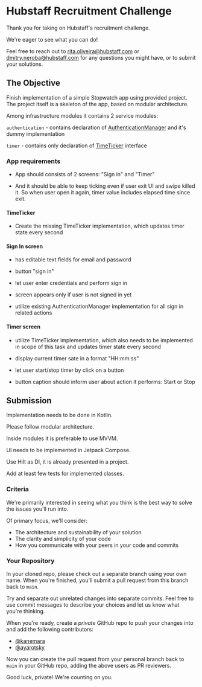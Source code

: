 # Hubstaff Recruitment Challenge

Thank you for taking on Hubstaff's recruitment challenge.

We're eager to see what you can do!

Feel free to reach out to rita.oliveira@hubstaff.com or dmitry.neroba@hubstaff.com for any questions you might have, or to submit your solutions.

## The Objective

Finish implementation of a simple Stopwatch app using provided project.
The project itself is a skeleton of the app, based on modular architecture. 

Among  infrastructure modules it contains 2 service modules:

`authentication` -  contains declaration of [AuthenticationManager](services/authentication/src/main/java/com/netsoft/android/authentication/AuthenticationManager.kt) and it's dummy implementation

`timer` - contains only declaration of [TimeTicker](services/timer/src/main/java/com/netsoft/android/timer/TimeTicker.kt) interface

### App requirements

 - App should consists of 2 screens: "Sign in" and "Timer"

 - And it should be able to keep ticking even if user exit UI and swipe killed it. So when user open it again, timer value includes elapsed time since exit.

#### TimeTicker

- Create the missing  TimeTicker implementation, which updates timer state every second

#### Sign In screen

 - has editable text fields for email and password
   
 - button "sign in"
   
 - let user enter credentials and perform sign in
   
 - screen appears only if user is not signed in yet
   
 - utilize existing AuthenticationManager implementation for all sign in related actions

#### Timer screen

  - utilize TimeTicker implementation, which also needs to be implemented in scope of this task and updates timer state every second   
    
  - display current timer sate in a format "HH:mm:ss"
    
  - let user start/stop timer by click on a button 
    
  - button caption should inform user about action it performs: Start or Stop





## Submission

Implementation needs to be done in Kotlin.

Please follow modular architecture.

Inside modules it is preferable to use MVVM.

UI needs to be implemented in Jetpack Compose.

Use Hilt as DI, it is already presented in a project.

Add at least few tests for implemented classes.

### Criteria

We're primarily interested in seeing what you think is the best way to solve the issues you'll run into.

Of primary focus, we'll consider:
- The architecture and sustainability of your solution
- The clarity and simplicity of your code
- How you communicate with your peers in your code and commits

### Your Repository

In your cloned repo, please check out a separate branch using your own name.  When you're finished, you'll submit a pull request from this branch back to `main`.

Try and separate out unrelated changes into separate commits. Feel free to use commit messages to describe your choices and let us know what you're thinking.

When you're ready, create a *private* GitHub repo to push your changes into and add the following contributors:
- <a class="user-mention" data-hovercard-type="user" data-hovercard-url="https://github.com/users/kanemara/hovercard" href="https://github.com/kanemara">@kanemara</a>
- <a class="user-mention" data-hovercard-type="user" data-hovercard-url="https://github.com/users/ayarotsky/hovercard" href="https://github.com/ayarotsky">@ayarotsky</a>

Now you can create the pull request from your personal branch back to `main` in your GitHub repo, adding the above users as PR reviewers.

Good luck, private!  We're counting on you.
